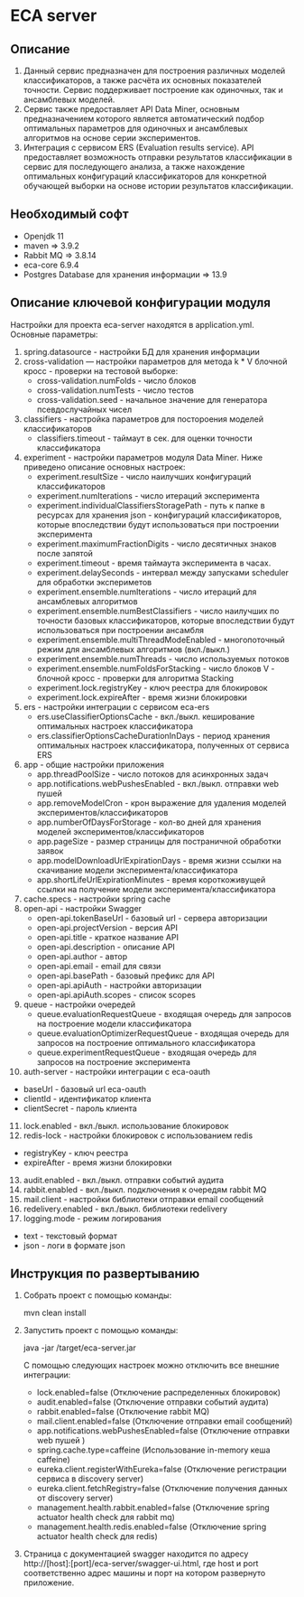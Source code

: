 ECA server
========================================

Описание
----------------------------------------
1. Данный сервис предназначен для построения различных моделей классификаторов, а также
расчёта их основных показателей точности. Сервис поддерживает построение как
одиночных, так и ансамблевых моделей.
2. Сервис также предоставляет API Data Miner, основным предназначением которого
является автоматический подбор оптимальных параметров для одиночных и ансамблевых алгоритмов
на основе серии экспериментов.
3. Интеграция с сервисом ERS (Evaluation results service). API предоставляет возможность
отправки результатов классификации в сервис для последующего анализа, а также нахождение
оптимальных конфигураций классификаторов для конкретной обучающей выборки на
основе истории результатов классификации.

Необходимый софт
----------------------------------------
* Openjdk 11
* maven => 3.9.2
* Rabbit MQ => 3.8.14
* eca-core 6.9.4
* Postgres Database для хранения информации => 13.9

Описание ключевой конфигурации модуля
----------------------------------------
Настройки для проекта eca-server находятся в application.yml. Основные параметры:
1) spring.datasource - настройки БД для хранения информации
2) cross-validation — настройки параметров для метода k * V блочной кросс - проверки
   на тестовой выборке:
   * cross-validation.numFolds - число блоков
   * cross-validation.numTests - число тестов
   * cross-validation.seed - начальное значение для генератора псевдослучайных чисел
3) classifiers - настройка параметров для постороения моделей классификаторов
   * classifiers.timeout - таймаут в сек. для оценки точности классификатора
4) experiment - настройки параметров модуля Data Miner. Ниже приведено описание
   основных настроек:
   * experiment.resultSize - число наилучших конфигураций классификаторов
   * experiment.numIterations - число итераций эксперимента
   * experiment.individualClassifiersStoragePath - путь к папке в ресурсах для хранения json - конфигураций классификаторов,
   которые впоследствии будут использоваться при построении эксперимента
   * experiment.maximumFractionDigits - число десятичных знаков после запятой
   * experiment.timeout - время таймаута эксперимента в часах.
   * experiment.delaySeconds - интервал между запусками scheduler для обработки экспериметов
   * experiment.ensemble.numIterations - число итераций для ансамблевых алгоритмов
   * experiment.ensemble.numBestClassifiers - число наилучших по точности базовых классификаторов, которые впоследствии
   будут использоваться при построении ансамбля
   * experiment.ensemble.multiThreadModeEnabled - многопоточный режим для ансамблевых алгоритмов (вкл./выкл.)
   * experiment.ensemble.numThreads - число используемых потоков
   * experiment.ensemble.numFoldsForStacking - число блоков V - блочной кросс - проверки для алгоритма Stacking
   * experiment.lock.registryKey - ключ реестра для блокировок
   * experiment.lock.expireAfter - время жизни блокировки
5) ers - настройки интеграции с сервисом eca-ers
   * ers.useClassifierOptionsCache - вкл./выкл. кеширование оптимальных настроек классификатора
   * ers.classifierOptionsCacheDurationInDays - период хранения оптимальных настроек классификатора, полученных от сервиса ERS
6) app - общие настройки приложения
   * app.threadPoolSize - число потоков для асинхронных задач
   * app.notifications.webPushesEnabled - вкл./выкл. отправки web пушей
   * app.removeModelCron - крон выражение для удаления моделей экспериментов/классификаторов
   * app.numberOfDaysForStorage - кол-во дней для хранения моделей экспериментов/классификаторов
   * app.pageSize - размер страницы для постраничной обработки заявок
   * app.modelDownloadUrlExpirationDays - время жизни ссылки на скачивание модели эксперимента/классификатора
   * app.shortLifeUrlExpirationMinutes - время короткоживущей ссылки на получение модели эксперимента/классификатора
7) cache.specs - настройки spring cache
8) open-api - настройки Swagger
   * open-api.tokenBaseUrl - базовый url - сервера авторизации
   * open-api.projectVersion - версия API
   * open-api.title - краткое название API
   * open-api.description - описание API
   * open-api.author - автор
   * open-api.email - email для связи
   * open-api.basePath - базовый префикс для API
   * open-api.apiAuth - настройки авторизации
   * open-api.apiAuth.scopes - список scopes
9) queue - настройки очередей
   * queue.evaluationRequestQueue - входящая очередь для запросов на построение модели классификатора
   * queue.evaluationOptimizerRequestQueue - входящая очередь для запросов на построение оптимального классификатора
   * queue.experimentRequestQueue - входящая очередь для запросов на построение эксперимента
10) auth-server - настройки интеграции с eca-oauth
   * baseUrl - базовый url eca-oauth
   * clientId - идентификатор клиента
   * clientSecret - пароль клиента
11) lock.enabled - вкл./выкл. использование блокировок
12) redis-lock - настройки блокировок с использованием redis
   * registryKey - ключ реестра
   * expireAfter - время жизни блокировки
13) audit.enabled - вкл./выкл. отправки событий аудита
14) rabbit.enabled - вкл./выкл. подключения к очередям rabbit MQ
15) mail.client - настройки библиотеки отправки email сообщений
16) redelivery.enabled - вкл./выкл. библиотеки redelivery 
17) logging.mode - режим логирования
   * text - текстовый формат
   * json - логи в формате json

Инструкция по развертыванию
----------------------------------------

1. Собрать проект с помощью команды:
    
   mvn clean install
    
2. Запустить проект с помощью команды:

    java -jar /target/eca-server.jar

    С помощью следующих настроек можно отключить все внешние интеграции:
    
    * lock.enabled=false
      (Отключение распределенных блокировок)
    * audit.enabled=false
      (Отключение отправки событий аудита)
    * rabbit.enabled=false
      (Отключение rabbit MQ)
    * mail.client.enabled=false
      (Отключение отправки email сообщений)
     * app.notifications.webPushesEnabled=false
      (Отключение отправки web пушей )
    * spring.cache.type=caffeine
      (Использование in-memory кеша caffeine)
    * eureka.client.registerWithEureka=false
      (Отключение регистрации сервиса в discovery server)
    * eureka.client.fetchRegistry=false
      (Отключение получения данных от discovery server)
    * management.health.rabbit.enabled=false
      (Отключение spring actuator health check для rabbit mq)
    * management.health.redis.enabled=false
      (Отключение spring actuator health check для redis)
         
3. Страница с документацией swagger находится по адресу http://[host]:[port]/eca-server/swagger-ui.html, где host и port
соответственно адрес машины и порт на котором развернуто приложение.
